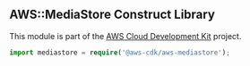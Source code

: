 ## AWS::MediaStore Construct Library

This module is part of the [AWS Cloud Development Kit](https://github.com/awslabs/aws-cdk) project.

```ts
import mediastore = require('@aws-cdk/aws-mediastore');
```

